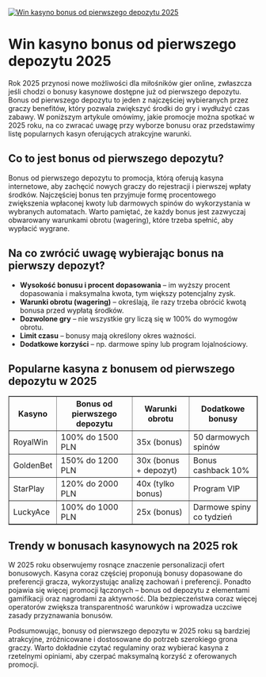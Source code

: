 [![Win kasyno bonus od pierwszego depozytu 2025](https://123-caf.pages.dev/gitsignup.png)](https://vrmoo.ru/Bt82HjjY)

<h1>Win kasyno bonus od pierwszego depozytu 2025</h1> <p>Rok 2025 przynosi nowe możliwości dla miłośników gier online, zwłaszcza jeśli chodzi o bonusy kasynowe dostępne już od pierwszego depozytu. Bonus od pierwszego depozytu to jeden z najczęściej wybieranych przez graczy benefitów, który pozwala zwiększyć środki do gry i wydłużyć czas zabawy. W poniższym artykule omówimy, jakie promocje można spotkać w 2025 roku, na co zwracać uwagę przy wyborze bonusu oraz przedstawimy listę popularnych kasyn oferujących atrakcyjne warunki.</p>  <h2>Co to jest bonus od pierwszego depozytu?</h2> <p>Bonus od pierwszego depozytu to promocja, którą oferują kasyna internetowe, aby zachęcić nowych graczy do rejestracji i pierwszej wpłaty środków. Najczęściej bonus ten przyjmuje formę procentowego zwiększenia wpłaconej kwoty lub darmowych spinów do wykorzystania w wybranych automatach. Warto pamiętać, że każdy bonus jest zazwyczaj obwarowany warunkami obrotu (wagering), które trzeba spełnić, aby wypłacić wygrane.</p>  <h2>Na co zwrócić uwagę wybierając bonus na pierwszy depozyt?</h2> <ul>   <li><strong>Wysokość bonusu i procent dopasowania</strong> – im wyższy procent dopasowania i maksymalna kwota, tym większy potencjalny zysk.</li>   <li><strong>Warunki obrotu (wagering)</strong> – określają, ile razy trzeba obrócić kwotą bonusa przed wypłatą środków.</li>   <li><strong>Dozwolone gry</strong> – nie wszystkie gry liczą się w 100% do wymogów obrotu.</li>   <li><strong>Limit czasu</strong> – bonusy mają określony okres ważności.</li>   <li><strong>Dodatkowe korzyści</strong> – np. darmowe spiny lub program lojalnościowy.</li> </ul>  <h2>Popularne kasyna z bonusem od pierwszego depozytu w 2025</h2> <table border="1" cellpadding="8" cellspacing="0">   <thead>     <tr>       <th>Kasyno</th>       <th>Bonus od pierwszego depozytu</th>       <th>Warunki obrotu</th>       <th>Dodatkowe bonusy</th>     </tr>   </thead>   <tbody>     <tr>       <td>RoyalWin</td>       <td>100% do 1500 PLN</td>       <td>35x (bonus)</td>       <td>50 darmowych spinów</td>     </tr>     <tr>       <td>GoldenBet</td>       <td>150% do 1200 PLN</td>       <td>30x (bonus + depozyt)</td>       <td>Bonus cashback 10%</td>     </tr>     <tr>       <td>StarPlay</td>       <td>120% do 2000 PLN</td>       <td>40x (tylko bonus)</td>       <td>Program VIP</td>     </tr>     <tr>       <td>LuckyAce</td>       <td>100% do 1000 PLN</td>       <td>25x (bonus)</td>       <td>Darmowe spiny co tydzień</td>     </tr>   </tbody> </table>  <h2>Trendy w bonusach kasynowych na 2025 rok</h2> <p>W 2025 roku obserwujemy rosnące znaczenie personalizacji ofert bonusowych. Kasyna coraz częściej proponują bonusy dopasowane do preferencji gracza, wykorzystując analizę zachowań i preferencji. Ponadto pojawia się więcej promocji łączonych – bonus od depozytu z elementami gamifikacji oraz nagrodami za aktywność. Dla bezpieczeństwa coraz więcej operatorów zwiększa transparentność warunków i wprowadza uczciwe zasady przyznawania bonusów.</p>  <p>Podsumowując, bonusy od pierwszego depozytu w 2025 roku są bardziej atrakcyjne, zróżnicowane i dostosowane do potrzeb szerokiego grona graczy. Warto dokładnie czytać regulaminy oraz wybierać kasyna z rzetelnymi opiniami, aby czerpać maksymalną korzyść z oferowanych promocji.</p>